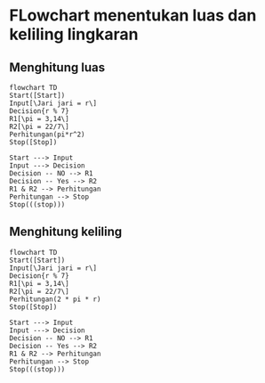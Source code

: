 # FLowchart menentukan luas dan keliling lingkaran
## Menghitung luas
```mermaid
flowchart TD
Start([Start])
Input[\Jari jari = r\]
Decision{r % 7}
R1[\pi = 3,14\]
R2[\pi = 22/7\]
Perhitungan(pi*r^2)
Stop([Stop])

Start ---> Input
Input ---> Decision 
Decision -- NO --> R1
Decision -- Yes --> R2
R1 & R2 --> Perhitungan
Perhitungan --> Stop
Stop(((stop)))
```

## Menghitung keliling
```mermaid
flowchart TD
Start([Start])
Input[\Jari jari = r\]
Decision{r % 7}
R1[\pi = 3,14\]
R2[\pi = 22/7\]
Perhitungan(2 * pi * r)
Stop([Stop])

Start ---> Input
Input ---> Decision 
Decision -- NO --> R1
Decision -- Yes --> R2
R1 & R2 --> Perhitungan
Perhitungan --> Stop
Stop(((stop)))
```
